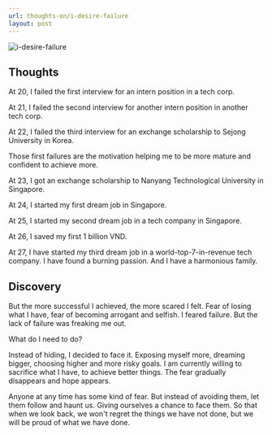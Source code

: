 ```yaml
---
url: thoughts-on/i-desire-failure
layout: post
---
```


![i-desire-failure][i-desire-failure]

## Thoughts

At 20, I failed the first interview for an intern position in a tech corp.

At 21, I failed the second interview for another intern position in another tech corp.

At 22, I failed the third interview for an exchange scholarship to Sejong University in Korea.

Those first failures are the motivation helping me to be more mature and confident to achieve more.

At 23, I got an exchange scholarship to Nanyang Technological University in Singapore.

At 24, I started my first dream job in Singapore.

At 25, I started my second dream job in a tech company in Singapore.

At 26, I saved my first 1 billion VND.

At 27, I have started my third dream job in a world-top-7-in-revenue tech company. I have found a burning passion. And I have a harmonious family.

## Discovery

But the more successful I achieved, the more scared I felt. Fear of losing what I have, fear of becoming arrogant and selfish. I feared failure. But the lack of failure was freaking me out.

What do I need to do?

Instead of hiding, I decided to face it. Exposing myself more, dreaming bigger, choosing higher and more risky goals. I am currently willing to sacrifice what I have, to achieve better things. The fear gradually disappears and hope appears.

Anyone at any time has some kind of fear. But instead of avoiding them, let them follow and haunt us. Giving ourselves a chance to face them. So that when we look back, we won't regret the things we have not done, but we will be proud of what we have done.

<!-- MARKDOWN LINKS & IMAGES -->

[i-desire-failure]: /assets/images/thoughts-on/i-desire-failure/i-desire-failure.jpg
